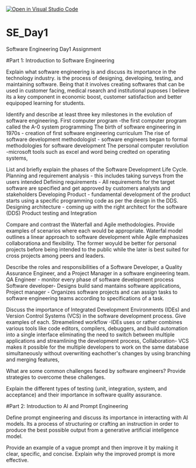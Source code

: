 [![Open in Visual Studio Code](https://classroom.github.com/assets/open-in-vscode-2e0aaae1b6195c2367325f4f02e2d04e9abb55f0b24a779b69b11b9e10269abc.svg)](https://classroom.github.com/online_ide?assignment_repo_id=18419532&assignment_repo_type=AssignmentRepo)
# SE_Day1
Software Engineering Day1 Assignment

#Part 1: Introduction to Software Engineering

Explain what software engineering is and discuss its importance in the technology industry.
is the process of designing, developing, testing, and maintaining software.
Being that it involves creating softwares that can be used in customer facing, medical rsearch and institutional puposes
I believe its a key component in economic boost, customer satisfaction and better equipoped learning for students.

Identify and describe at least three key milestones in the evolution of software engineering.
First computer program -the first computer program called the A-0 system programming
The birth of software engineering in 1970s - creation of first software engineering curriculum
The rise of software development methodologist - software engineers began to formal methodologies for software development
The personal computer revolution -microsoft tools such as excel and word being credted on operating systems,

List and briefly explain the phases of the Software Development Life Cycle.
Planning and requirement analysis - this includes taking surveys from the users intended
Defining requirements - All requirements for the target software are specified and get approved by customers analysts and stakeholders
Developing Product - fundamental development of the product starts using a specific programming code as per the design in the DDS.
Designing architecture - coming up with the right architect for the software (DDS)
Product testing and Integration

Compare and contrast the Waterfall and Agile methodologies. Provide examples of scenarios where each would be appropriate.
Waterfal model outlines a linear approach to software development while Agile emphasizes collaborationa and flexibility.
The former woyuld be better for personal projects before being intended to the public while the later is best suited for cross projects
among peers and leaders.

Describe the roles and responsibilities of a Software Developer, a Quality Assurance Engineer, and a Project Manager in a software engineering team.
QA Engineer - monitor every phase of software development process
Software developer- Designs build sand mantains software applications,
Project manager - Organizes software projects and can assign tasks to software engineering teams according to specifications of a task.

Discuss the importance of Integrated Development Environments (IDEs) and Version Control Systems (VCS) in the software development process. Give examples of each.
Streamelined workflow -IDEs uses or rather combines various tools  like code editors, compilers, debuggers, and build automation into a single interface eliminating the need to
switch between multiple applications and streamlining the development process,
Collaboration- VCS makes it possible for the multiple developers to work on the same database simultaneously without overwriting eachother's changes by using branching and merging features,

What are some common challenges faced by software engineers? Provide strategies to overcome these challenges.


Explain the different types of testing (unit, integration, system, and acceptance) and their importance in software quality assurance.


#Part 2: Introduction to AI and Prompt Engineering


Define prompt engineering and discuss its importance in interacting with AI models.
Its a process of structuring or crafting an instruction in order to produce the best possible output from a generative artificial intellgence model.

Provide an example of a vague prompt and then improve it by making it clear, specific, and concise. Explain why the improved prompt is more effective.
